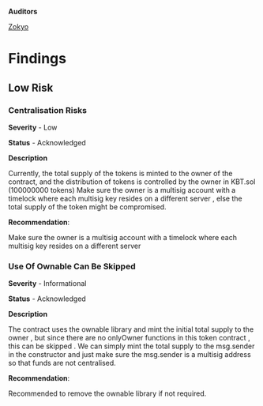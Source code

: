 **Auditors**

[Zokyo](https://x.com/zokyo_io)

# Findings

## Low Risk

### Centralisation Risks

**Severity** - Low

**Status** - Acknowledged

**Description**

Currently, the total supply of the tokens is minted to the owner of the contract, and the distribution of tokens is controlled by the owner in KBT.sol (100000000 tokens)
Make sure the owner is a multisig account with a timelock where each multisig key resides on a different server , else the total supply of the token might be compromised.

**Recommendation**:

Make sure the owner is a multisig account with a timelock where each multisig key resides on a different server

### Use Of Ownable Can Be Skipped

**Severity** - Informational

**Status** - Acknowledged

**Description**

The contract uses the ownable library and mint the initial total supply to the owner , but since there are no onlyOwner functions in this token contract , this can be skipped . We can simply mint the total supply to the msg.sender in the constructor and just make sure the msg.sender is a multisig address so that funds are not centralised.

**Recommendation**:

Recommended to remove the ownable library if not required.
